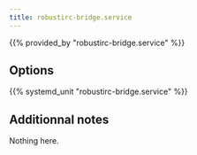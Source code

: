 ```yaml
---
title: robustirc-bridge.service
---
```


{{% provided_by "robustirc-bridge.service" %}}

## Options

{{% systemd_unit "robustirc-bridge.service" %}}

## Additionnal notes

Nothing here.